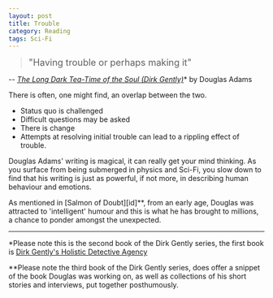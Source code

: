```yaml
---
layout: post
title: Trouble
category: Reading
tags: Sci-Fi
---
```

> <font size="4">"Having trouble or perhaps making it"</font>

-- _<a target="_blank" href="https://www.amazon.co.uk/gp/product/1447221109/ref=as_li_tl?ie=UTF8&camp=1634&creative=6738&creativeASIN=1447221109&linkCode=as2&tag=dudolavida-21&linkId=44d60d4f093b99be93f3c671eca85c38">The Long Dark Tea-Time of the Soul (Dirk Gently)</a>_* by Douglas Adams

There is often, one might find, an overlap between the two.

- Status quo is challenged
- Difficult questions may be asked
- There is change
- Attempts at resolving initial trouble can lead to a rippling effect of trouble.

Douglas Adams' writing is magical, it can really get your mind thinking. As you surface from being submerged in physics and Sci-Fi, you slow down to find that his writing is just as powerful, if not more, in describing human behaviour and emotions.

As mentioned in [Salmon of Doubt][id]**, from an early age, Douglas was attracted to 'intelligent' humour and this is what he has brought to millions, a chance to ponder amongst the unexpected.

---


*Please note this is the second book of the Dirk Gently series, the first book is <a target="_blank" href="https://www.amazon.co.uk/gp/product/1447221095/ref=as_li_tl?ie=UTF8&camp=1634&creative=6738&creativeASIN=1447221095&linkCode=as2&tag=dudolavida-21&linkId=1db8aef14bde3ffed050d26d09a61799">Dirk Gently's Holistic Detective Agency</a>

**Please note the third book of the Dirk Gently series, does offer a snippet of the book Douglas was working on, as well as collections of his short stories and interviews, put together posthumously.  
